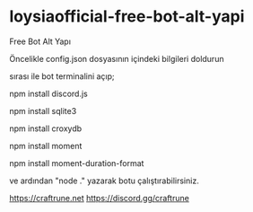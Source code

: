 # loysiaofficial-free-bot-alt-yapi
Free Bot Alt Yapı

Öncelikle config.json dosyasının içindeki bilgileri doldurun



sırası ile bot terminalini açıp;


npm install discord.js

npm install sqlite3

npm install croxydb

npm install moment

npm install moment-duration-format



ve ardından "node ." yazarak botu çalıştırabilirsiniz.



https://craftrune.net
https://discord.gg/craftrune
